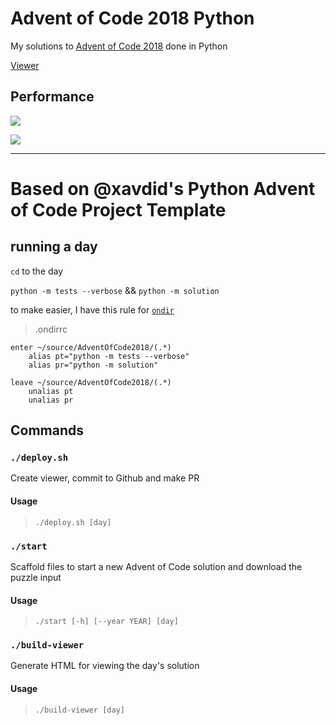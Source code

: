 # Advent of Code 2018 Python

My solutions to [Advent of Code 2018](https://adventofcode.com/2018) done in Python

[Viewer](https://sergiorgiraldo.github.io/AdventOfCode2018/viewer/)

## Performance

![](https://img.shields.io/badge/day%20📅-24-blue)
 
![](https://img.shields.io/badge/stars%20⭐-38-yellow)

---

# Based on @xavdid's Python Advent of Code Project Template

## running a day

`cd` to the day

`python -m tests --verbose` && `python -m solution`

to make easier, I have this rule for [`ondir`](https://github.com/alecthomas/ondir) 

> .ondirrc

```
enter ~/source/AdventOfCode2018/(.*)
    alias pt="python -m tests --verbose"
    alias pr="python -m solution"

leave ~/source/AdventOfCode2018/(.*)
    unalias pt
    unalias pr
```

## Commands

### `./deploy.sh` 

Create viewer, commit to Github and make PR

#### Usage

> `./deploy.sh [day]`

### `./start` 

Scaffold files to start a new Advent of Code solution and download the puzzle input

#### Usage

> `./start [-h] [--year YEAR] [day]`

### `./build-viewer` 

Generate HTML for viewing the day's solution

#### Usage

> `./build-viewer [day]`

